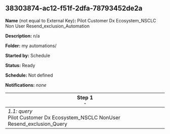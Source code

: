 ## 38303874-ac12-f51f-2dfa-78793452de2a

**Name** (not equal to External Key)**:** Pilot Customer Dx Ecosystem_NSCLC Non User Resend_exclusion_Automation

**Description:** n/a

**Folder:** my automations/

**Started by:** Schedule

**Status:** Ready

**Schedule:** Not defined

**Notifications:** _none_


| Step 1<br>_<small>-</small>_ |
| --- |
| _1.1: query_<br>Pilot Customer Dx Ecosystem_NSCLC NonUser Resend_exclusion_Query |
